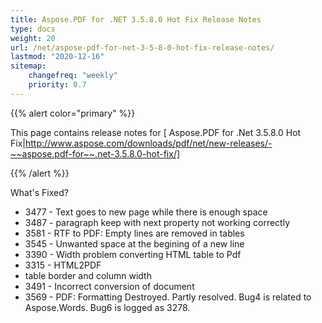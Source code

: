 ```yaml
---
title: Aspose.PDF for .NET 3.5.8.0 Hot Fix Release Notes
type: docs
weight: 20
url: /net/aspose-pdf-for-net-3-5-8-0-hot-fix-release-notes/
lastmod: "2020-12-16"
sitemap:
    changefreq: "weekly"
    priority: 0.7
---
```


{{% alert color="primary" %}} 

This page contains release notes for [ Aspose.PDF for .Net 3.5.8.0 Hot Fix|http://www.aspose.com/downloads/pdf/net/new-releases/-~~aspose.pdf-for~~.net-3.5.8.0-hot-fix/]

{{% /alert %}} 

What's Fixed?

- 3477 - Text 
  goes to new page while there is enough space
- 3487 - paragraph 
  keep with next property not working correctly
- 3581 - RTF 
  to PDF: Empty lines are removed in tables 
- 3545 - Unwanted 
  space at the begining of a new line
- 3390 - Width 
  problem converting HTML table to Pdf 
- 3315 - HTML2PDF
- table border and column width
- 3491 - Incorrect 
  conversion of document 
- 3569 - PDF: 
  Formatting Destroyed. Partly resolved. Bug4 is related 
  to Aspose.Words. Bug6 is logged as 3278.

